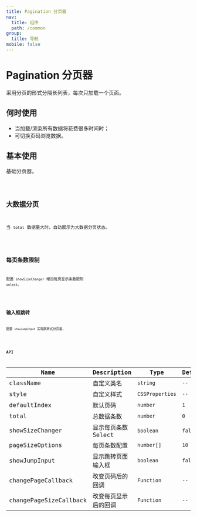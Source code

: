 ```yaml
---
title: Pagination 分页器
nav:
  title: 组件
  path: /common
group:
  title: 导航
mobile: false
---
```


# Pagination 分页器

采用分页的形式分隔长列表，每次只加载一个页面。

## 何时使用

- 当加载/渲染所有数据将花费很多时间时；
- 可切换页码浏览数据。

## 基本使用

基础分页器。

<code src="./demos/index1.tsx"/>

## 大数据分页

当 `total` 数据量大时，自动展示为大数据分页状态。

<code src="./demos/index2.tsx"/>

## 每页条数限制

配置 `showSizeChanger` 增加每页显示条数限制 `select`。

<code src="./demos/index3.tsx"/>

## 输入框跳转

配置 `showJumpInput` 实现跳转式分页器，

<code src="./demos/index4.tsx"/>

## API

| Name                   | Description          | Type            | Default |
| ---------------------- | -------------------- | --------------- | ------- |
| className              | 自定义类名           | `string`        | `--`    |
| style                  | 自定义样式           | `CSSProperties` | `--`    |
| defaultIndex           | 默认页码             | `number`        | `1`     |
| total                  | 总数据条数           | `number`        | `0`     |
| showSizeChanger        | 显示每页条数 Select  | `boolean`       | `false` |
| pageSizeOptions        | 每页条数配置         | `number[]`      | `10`    |
| showJumpInput          | 显示跳转页面输入框   | `boolean`       | `false` |
| changePageCallback     | 改变页码后的回调     | `Function`      | `--`    |
| changePageSizeCallback | 改变每页显示后的回调 | `Function`      | `--`    |
